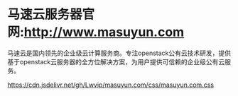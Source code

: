 # 马速云服务器官网:http://www.masuyun.com
马速云是国内领先的企业级云计算服务商。专注openstack公有云技术研发，提供基于openstack云服务器的全方位解决方案，为用户提供可信赖的企业级公有云服务。

https://cdn.jsdelivr.net/gh/Lwvip/masuyun.com/css/masuyun.com.css
